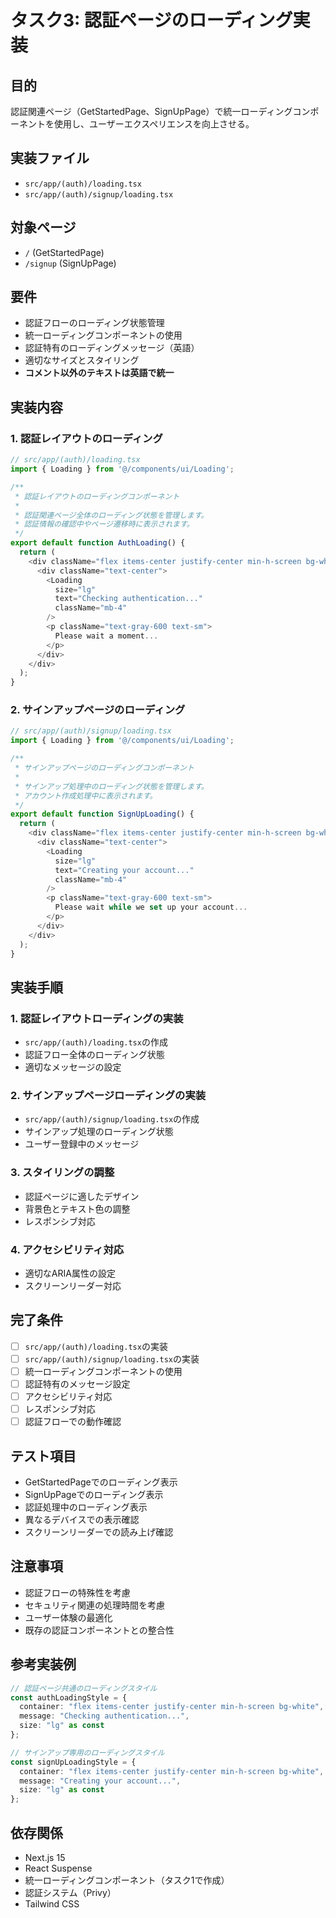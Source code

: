 # タスク3: 認証ページのローディング実装

## 目的
認証関連ページ（GetStartedPage、SignUpPage）で統一ローディングコンポーネントを使用し、ユーザーエクスペリエンスを向上させる。

## 実装ファイル
- `src/app/(auth)/loading.tsx`
- `src/app/(auth)/signup/loading.tsx`

## 対象ページ
- `/` (GetStartedPage)
- `/signup` (SignUpPage)

## 要件
- 認証フローのローディング状態管理
- 統一ローディングコンポーネントの使用
- 認証特有のローディングメッセージ（英語）
- 適切なサイズとスタイリング
- **コメント以外のテキストは英語で統一**

## 実装内容

### 1. 認証レイアウトのローディング
```typescript
// src/app/(auth)/loading.tsx
import { Loading } from '@/components/ui/Loading';

/**
 * 認証レイアウトのローディングコンポーネント
 * 
 * 認証関連ページ全体のローディング状態を管理します。
 * 認証情報の確認中やページ遷移時に表示されます。
 */
export default function AuthLoading() {
  return (
    <div className="flex items-center justify-center min-h-screen bg-white">
      <div className="text-center">
        <Loading 
          size="lg" 
          text="Checking authentication..." 
          className="mb-4"
        />
        <p className="text-gray-600 text-sm">
          Please wait a moment...
        </p>
      </div>
    </div>
  );
}
```

### 2. サインアップページのローディング
```typescript
// src/app/(auth)/signup/loading.tsx
import { Loading } from '@/components/ui/Loading';

/**
 * サインアップページのローディングコンポーネント
 * 
 * サインアップ処理中のローディング状態を管理します。
 * アカウント作成処理中に表示されます。
 */
export default function SignUpLoading() {
  return (
    <div className="flex items-center justify-center min-h-screen bg-white">
      <div className="text-center">
        <Loading 
          size="lg" 
          text="Creating your account..." 
          className="mb-4"
        />
        <p className="text-gray-600 text-sm">
          Please wait while we set up your account...
        </p>
      </div>
    </div>
  );
}
```

## 実装手順

### 1. 認証レイアウトローディングの実装
- `src/app/(auth)/loading.tsx`の作成
- 認証フロー全体のローディング状態
- 適切なメッセージの設定

### 2. サインアップページローディングの実装
- `src/app/(auth)/signup/loading.tsx`の作成
- サインアップ処理のローディング状態
- ユーザー登録中のメッセージ

### 3. スタイリングの調整
- 認証ページに適したデザイン
- 背景色とテキスト色の調整
- レスポンシブ対応

### 4. アクセシビリティ対応
- 適切なARIA属性の設定
- スクリーンリーダー対応

## 完了条件
- [ ] `src/app/(auth)/loading.tsx`の実装
- [ ] `src/app/(auth)/signup/loading.tsx`の実装
- [ ] 統一ローディングコンポーネントの使用
- [ ] 認証特有のメッセージ設定
- [ ] アクセシビリティ対応
- [ ] レスポンシブ対応
- [ ] 認証フローでの動作確認

## テスト項目
- GetStartedPageでのローディング表示
- SignUpPageでのローディング表示
- 認証処理中のローディング表示
- 異なるデバイスでの表示確認
- スクリーンリーダーでの読み上げ確認

## 注意事項
- 認証フローの特殊性を考慮
- セキュリティ関連の処理時間を考慮
- ユーザー体験の最適化
- 既存の認証コンポーネントとの整合性

## 参考実装例
```typescript
// 認証ページ共通のローディングスタイル
const authLoadingStyle = {
  container: "flex items-center justify-center min-h-screen bg-white",
  message: "Checking authentication...",
  size: "lg" as const
};

// サインアップ専用のローディングスタイル
const signUpLoadingStyle = {
  container: "flex items-center justify-center min-h-screen bg-white",
  message: "Creating your account...",
  size: "lg" as const
};
```

## 依存関係
- Next.js 15
- React Suspense
- 統一ローディングコンポーネント（タスク1で作成）
- 認証システム（Privy）
- Tailwind CSS 